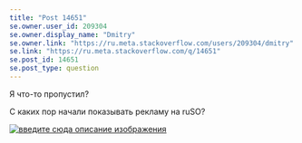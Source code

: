 ```yaml
---
title: "Post 14651"
se.owner.user_id: 209304
se.owner.display_name: "Dmitry"
se.owner.link: "https://ru.meta.stackoverflow.com/users/209304/dmitry"
se.link: "https://ru.meta.stackoverflow.com/q/14651"
se.post_id: 14651
se.post_type: question
---
```

<p>Я что-то пропустил?</p>
<p>С каких пор начали показывать рекламу на ruSO?</p>
<p><a href="https://i.sstatic.net/4kr2r9Lj.png" rel="nofollow noreferrer"><img src="https://i.sstatic.net/4kr2r9Lj.png" alt="введите сюда описание изображения" /></a></p>
